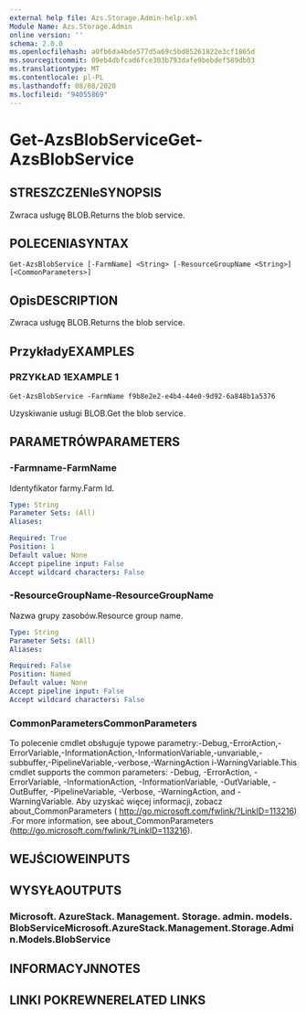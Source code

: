 ```yaml
---
external help file: Azs.Storage.Admin-help.xml
Module Name: Azs.Storage.Admin
online version: ''
schema: 2.0.0
ms.openlocfilehash: a0fb6da4bde577d5a69c5bd85261822e3cf1865d
ms.sourcegitcommit: 09eb4dbfcad6fce303b793dafe9bebdef589db03
ms.translationtype: MT
ms.contentlocale: pl-PL
ms.lasthandoff: 08/08/2020
ms.locfileid: "94055869"
---
```

# <span data-ttu-id="bf1a8-101">Get-AzsBlobService</span><span class="sxs-lookup"><span data-stu-id="bf1a8-101">Get-AzsBlobService</span></span>

## <span data-ttu-id="bf1a8-102">STRESZCZENIe</span><span class="sxs-lookup"><span data-stu-id="bf1a8-102">SYNOPSIS</span></span>
<span data-ttu-id="bf1a8-103">Zwraca usługę BLOB.</span><span class="sxs-lookup"><span data-stu-id="bf1a8-103">Returns the blob service.</span></span>

## <span data-ttu-id="bf1a8-104">POLECENIA</span><span class="sxs-lookup"><span data-stu-id="bf1a8-104">SYNTAX</span></span>

```
Get-AzsBlobService [-FarmName] <String> [-ResourceGroupName <String>] [<CommonParameters>]
```

## <span data-ttu-id="bf1a8-105">Opis</span><span class="sxs-lookup"><span data-stu-id="bf1a8-105">DESCRIPTION</span></span>
<span data-ttu-id="bf1a8-106">Zwraca usługę BLOB.</span><span class="sxs-lookup"><span data-stu-id="bf1a8-106">Returns the blob service.</span></span>

## <span data-ttu-id="bf1a8-107">Przykłady</span><span class="sxs-lookup"><span data-stu-id="bf1a8-107">EXAMPLES</span></span>

### <span data-ttu-id="bf1a8-108">PRZYKŁAD 1</span><span class="sxs-lookup"><span data-stu-id="bf1a8-108">EXAMPLE 1</span></span>
```
Get-AzsBlobService -FarmName f9b8e2e2-e4b4-44e0-9d92-6a848b1a5376
```

<span data-ttu-id="bf1a8-109">Uzyskiwanie usługi BLOB.</span><span class="sxs-lookup"><span data-stu-id="bf1a8-109">Get the blob service.</span></span>

## <span data-ttu-id="bf1a8-110">PARAMETRÓW</span><span class="sxs-lookup"><span data-stu-id="bf1a8-110">PARAMETERS</span></span>

### <span data-ttu-id="bf1a8-111">-Farmname</span><span class="sxs-lookup"><span data-stu-id="bf1a8-111">-FarmName</span></span>
<span data-ttu-id="bf1a8-112">Identyfikator farmy.</span><span class="sxs-lookup"><span data-stu-id="bf1a8-112">Farm Id.</span></span>

```yaml
Type: String
Parameter Sets: (All)
Aliases:

Required: True
Position: 1
Default value: None
Accept pipeline input: False
Accept wildcard characters: False
```

### <span data-ttu-id="bf1a8-113">-ResourceGroupName</span><span class="sxs-lookup"><span data-stu-id="bf1a8-113">-ResourceGroupName</span></span>
<span data-ttu-id="bf1a8-114">Nazwa grupy zasobów.</span><span class="sxs-lookup"><span data-stu-id="bf1a8-114">Resource group name.</span></span>

```yaml
Type: String
Parameter Sets: (All)
Aliases:

Required: False
Position: Named
Default value: None
Accept pipeline input: False
Accept wildcard characters: False
```

### <span data-ttu-id="bf1a8-115">CommonParameters</span><span class="sxs-lookup"><span data-stu-id="bf1a8-115">CommonParameters</span></span>
<span data-ttu-id="bf1a8-116">To polecenie cmdlet obsługuje typowe parametry:-Debug,-ErrorAction,-ErrorVariable,-InformationAction,-InformationVariable,-unvariable,-subbuffer,-PipelineVariable,-verbose,-WarningAction i-WarningVariable.</span><span class="sxs-lookup"><span data-stu-id="bf1a8-116">This cmdlet supports the common parameters: -Debug, -ErrorAction, -ErrorVariable, -InformationAction, -InformationVariable, -OutVariable, -OutBuffer, -PipelineVariable, -Verbose, -WarningAction, and -WarningVariable.</span></span> <span data-ttu-id="bf1a8-117">Aby uzyskać więcej informacji, zobacz about_CommonParameters ( http://go.microsoft.com/fwlink/?LinkID=113216) .</span><span class="sxs-lookup"><span data-stu-id="bf1a8-117">For more information, see about_CommonParameters (http://go.microsoft.com/fwlink/?LinkID=113216).</span></span>

## <span data-ttu-id="bf1a8-118">WEJŚCIOWE</span><span class="sxs-lookup"><span data-stu-id="bf1a8-118">INPUTS</span></span>

## <span data-ttu-id="bf1a8-119">WYSYŁA</span><span class="sxs-lookup"><span data-stu-id="bf1a8-119">OUTPUTS</span></span>

### <span data-ttu-id="bf1a8-120">Microsoft. AzureStack. Management. Storage. admin. models. BlobService</span><span class="sxs-lookup"><span data-stu-id="bf1a8-120">Microsoft.AzureStack.Management.Storage.Admin.Models.BlobService</span></span>

## <span data-ttu-id="bf1a8-121">INFORMACYJN</span><span class="sxs-lookup"><span data-stu-id="bf1a8-121">NOTES</span></span>

## <span data-ttu-id="bf1a8-122">LINKI POKREWNE</span><span class="sxs-lookup"><span data-stu-id="bf1a8-122">RELATED LINKS</span></span>
